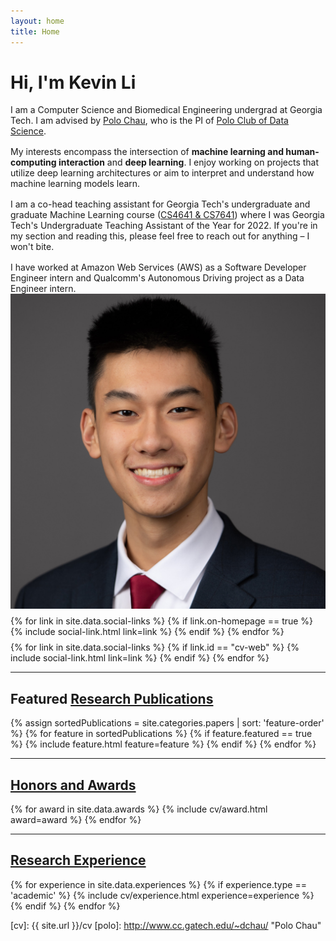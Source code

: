 ```yaml
---
layout: home
title: Home
---
```


<div id ="intro-wrapper" class="l-middle">
	<div id="intro-title-wrapper" class="intro-left">
		<h1 id="intro-title">Hi, I'm Kevin Li</h1>
	</div>
	<div class="intro-left">
	<div class="intro-left">
		I am a Computer Science and Biomedical Engineering undergrad at Georgia Tech. I am advised by <a href="http://www.cc.gatech.edu/~dchau/">Polo Chau</a>, who is the PI of <a href="https://poloclub.github.io">Polo Club of Data Science</a>.
	</div>
	<div style="height: 1rem"></div>
	<div class="intro-left">
		My interests encompass the intersection of <b>machine learning and human-computing interaction</b> and <b>deep learning</b>. I enjoy working on projects that utilize deep learning architectures or aim to interpret and understand how machine learning models learn.
	</div>
	<div style="height: 1rem"></div>
	<div class="intro-left">
		I am a co-head teaching assistant for Georgia Tech's undergraduate and graduate Machine Learning course (<a href="https://mahdi-roozbahani.github.io/CS46417641-spring2022/">CS4641 & CS7641</a>) where I was Georgia Tech's Undergraduate Teaching Assistant of the Year for 2022. If you're in my section and reading this, please feel free to reach out for anything &#8211; I won't bite.
	</div>
	<div style="height: 1rem"></div>
	<div class="intro-left">
		I have worked at Amazon Web Services (AWS) as a Software Developer Engineer intern and Qualcomm's Autonomous Driving project as a Data Engineer intern. 
	</div>
</div>

<div class="intro-right">
	<img id="intro-image" class="intro-right" src="/images/portrait.jpg">
	<div style="height: 0.5rem"></div>
	<div id="intro-image-links" class="intro-right">
		{% for link in site.data.social-links %}
			{% if link.on-homepage == true %}
				{% include social-link.html link=link %}
			{% endif %}
		{% endfor %}
	</div>
	<div style="height: 0.5rem"></div>
	<div id="intro-cv-wrapper" class="intro-right">
		{% for link in site.data.social-links %}
			{% if link.id == "cv-web" %}
				{% include social-link.html link=link %}
			{% endif %}
		{% endfor %}
		<!-- <div id="intro-cv"><a href="/cv">Here's my CV.</a></div> -->
	</div>
	</div>
</div>

<hr class="l-middle home-hr">

<h2 class="feature-title l-middle">
	Featured <a href="/cv#publications">Research Publications</a>
</h2>
<div class="cover-wrapper l-screen">
	{% assign sortedPublications = site.categories.papers | sort: 'feature-order' %}
	{% for feature in sortedPublications %}
		{% if feature.featured == true %}
			{% include feature.html feature=feature %}
		{% endif %}
	{% endfor %}
</div>

<hr class="l-middle home-hr">

<h2 class="feature-title l-middle">
	<a href="/cv#honors-and-awards">Honors and Awards</a>
</h2>
{% for award in site.data.awards %}
{% include cv/award.html award=award %}
{% endfor %}

<hr class="l-middle home-hr">

<h2 class="feature-title l-middle">
	<a href="/cv#academic-research-experience">Research Experience</a>
</h2>
{% for experience in site.data.experiences %}
{% if experience.type == 'academic' %}
{% include cv/experience.html experience=experience %}
{% endif %}
{% endfor %}

[gt]: http://www.gatech.edu "Georgia Tech"
[cse]: http://cse.gatech.edu "Georgia Tech Computational Science and Engineering"
[coc]: http://www.cc.gatech.edu "Georgia Tech College of Computing"

[cv]: {{ site.url }}/cv
[polo]: http://www.cc.gatech.edu/~dchau/ "Polo Chau"
